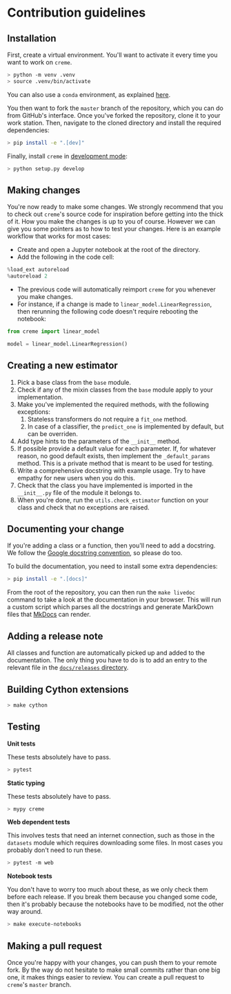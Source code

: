 # Contribution guidelines

## Installation

First, create a virtual environment. You'll want to activate it every time you want to work on `creme`.

```sh
> python -m venv .venv
> source .venv/bin/activate
```

You can also use a `conda` environment, as explained [here](https://uoa-eresearch.github.io/eresearch-cookbook/recipe/2014/11/20/conda/).

You then want to fork the `master` branch of the repository, which you can do from GitHub's interface. Once you've forked the repository, clone it to your work station. Then, navigate to the cloned directory and install the required dependencies:

```sh
> pip install -e ".[dev]"
```

Finally, install `creme` in [development mode](https://stackoverflow.com/questions/19048732/python-setup-py-develop-vs-install):

```sh
> python setup.py develop
```

## Making changes

You're now ready to make some changes. We strongly recommend that you to check out `creme`'s source code for inspiration before getting into the thick of it. How you make the changes is up to you of course. However we can give you some pointers as to how to test your changes. Here is an example workflow that works for most cases:

- Create and open a Jupyter notebook at the root of the directory.
- Add the following in the code cell:
```py
%load_ext autoreload
%autoreload 2
```
- The previous code will automatically reimport `creme` for you whenever you make changes.
- For instance, if a change is made to `linear_model.LinearRegression`, then rerunning the following code doesn't require rebooting the notebook:
```py
from creme import linear_model

model = linear_model.LinearRegression()
```

## Creating a new estimator

1. Pick a base class from the `base` module.
2. Check if any of the mixin classes from the `base` module apply to your implementation.
3. Make you've implemented the required methods, with the following exceptions:
   1. Stateless transformers do not require a `fit_one` method.
   2. In case of a classifier, the `predict_one` is implemented by default, but can be overriden.
4. Add type hints to the parameters of the `__init__` method.
5. If possible provide a default value for each parameter. If, for whatever reason, no good default exists, then implement the `_default_params` method. This is a private method that is meant to be used for testing.
6. Write a comprehensive docstring with example usage. Try to have empathy for new users when you do this.
7. Check that the class you have implemented is imported in the `__init__.py` file of the module it belongs to.
8. When you're done, run the `utils.check_estimator` function on your class and check that no exceptions are raised.

## Documenting your change

If you're adding a class or a function, then you'll need to add a docstring. We follow the [Google docstring convention](https://sphinxcontrib-napoleon.readthedocs.io/en/latest/example_google.html), so please do too.

To build the documentation, you need to install some extra dependencies:

```sh
> pip install -e ".[docs]"
```

From the root of the repository, you can then run the `make livedoc` command to take a look at the documentation in your browser. This will run a custom script which parses all the docstrings and generate MarkDown files that [MkDocs](https://www.mkdocs.org/) can render.

## Adding a release note

All classes and function are automatically picked up and added to the documentation. The only thing you have to do is to add an entry to the relevant file in the [`docs/releases` directory](docs/releases).

## Building Cython extensions

```sh
> make cython
```

## Testing

**Unit tests**

These tests absolutely have to pass.

```sh
> pytest
```

**Static typing**

These tests absolutely have to pass.

```sh
> mypy creme
```

**Web dependent tests**

This involves tests that need an internet connection, such as those in the `datasets` module which requires downloading some files. In most cases you probably don't need to run these.

```sh
> pytest -m web
```

**Notebook tests**

You don't have to worry too much about these, as we only check them before each release. If you break them because you changed some code, then it's probably because the notebooks have to be modified, not the other way around.

```sh
> make execute-notebooks
```

## Making a pull request

Once you're happy with your changes, you can push them to your remote fork. By the way do not hesitate to make small commits rather than one big one, it makes things easier to review. You can create a pull request to `creme`'s `master` branch.
